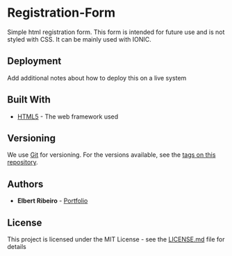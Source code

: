 # Registration-Form
Simple html registration form.
This form is intended for future use and is not styled with CSS.
It can be mainly used with IONIC.


## Deployment

Add additional notes about how to deploy this on a live system

## Built With

* [HTML5](https://developer.mozilla.org/en-US/docs/Web/Guide/HTML/HTML5) - The web framework used


## Versioning

We use [Git](https://git-scm.com/) for versioning. For the versions available, see the [tags on this repository](https://github.com/ElbertRibeiro/Student-Management-System/tags). 

## Authors

* **Elbert Ribeiro** - [Portfolio](http://elbertribeiro.github.io/)

## License

This project is licensed under the MIT License - see the [LICENSE.md](LICENSE) file for details

